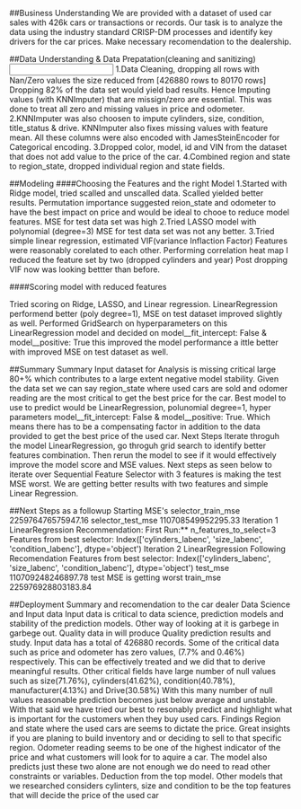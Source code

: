 ##Business Understanding
We are provided with a dataset of used car sales with 426k cars or transactions or records. Our task is to analyze the data using the industry standard CRISP-DM processes and identify key drivers for the car prices. Make necessary recomendation to the dealership.

##Data Understanding & Data Prepatation(cleaning and sanitizing)
<Input Data understanding image> 
1.Data Cleaning, dropping all rows with Nan/Zero values the size reduced from [426880 rows to 80170 rows] Dropping 82% of the data set would yield bad results. Hence Imputing values (with KNNImputer) that are missign/zero are essential. This was done to treat all zero and missing values in price and odometer.
2.KNNImputer was also choosen to impute cylinders, size, condition, title_status & drive. KNNImputer also fixes missing values with feature mean. All these columns were also encoded with JamesSteinEncoder for Categorical encoding.
3.Dropped color, model, id and VIN from the dataset that does not add value to the price of the car.
4.Combined region and state to region_state, dropped individual region and state fields.

##Modeling
####Choosing the Features and the right Model 
1.Started with Ridge model, tried scalled and unscalled data. Scalled yielded better results. Permutation importance suggested reion_state and odometer to have the best impact on price and would be ideal to chooe to reduce model features. MSE for test data set was high
2.Tried LASSO model with polynomial (degree=3) MSE for test data set was not any better.
3.Tried simple linear regression, estimated VIF(variance Inflaction Factor) Features were reasonably corelated to each other. Performing correlation heat map I reduced the feature set by two (dropped cylinders and year) Post dropping VIF now was looking bettter than before.

####Scoring model with reduced features
<correlation heatmep image>
<IVF with all features image>
<IVF removing cylinder and year feature image>

Tried scoring on Ridge, LASSO, and Linear regression.
LinearRegression performend better (poly degree=1), MSE on test dataset improved slightly as well.
Performed GridSearch on hyperparameters on this LinearRegression model and decided on model__fit_intercept: False & model__positive: True this improved the model performance a ittle better with improved MSE on test dataset as well.

<Modeling Image with results and decision factors>

##Summary
Summary Input dataset for Analysis is missing critical large 80+% which contributes to a large extent negative model stability. Given the data set we can say region_state where used cars are sold and odomer reading are the most critical to get the best price for the car.
Best model to use to predict would be LinearRegression, polunomial degree=1, hyper parameters model__fit_intercept: False & model__positive: True. Which means there has to be a compensating factor in addition to the data provided to get the best price of the used car.
Next Steps Iterate throguh the model LinearRegression, go throguh grid search to identify better features combination. Then rerun the model to see if it would effectively improve the model score and MSE values.
Next steps as seen below to iterate over Sequential Feature Selector with 3 features is making the test MSE worst. We are getting better results with two features and simple Linear Regression.

##Next Steps as a followup
Starting MSE's selector_train_mse 225976476575947.16 selector_test_mse 110708549952295.33
Iteration 1 LinearRegression Recommendation: First Run:** n_features_to_select=3 Features from best selector: Index(['cylinders_labenc', 'size_labenc', 'condition_labenc'], dtype='object')
Iteration 2 LinearRegression Following Recomendation Features from best selector: Index(['cylinders_labenc', 'size_labenc', 'condition_labenc'], dtype='object') test_mse 110709248246897.78 test MSE is getting worst train_mse 225976928803183.84

##Deployment Summary and recomendation to the car dealer 
Data Science and Input data Input data is critical to data science, prediction models and stability of the prediction models. Other way of looking at it is garbege in garbege out. Quality data in will produce Quality prediction results and study.
Input data has a total of 426880 records. Some of the critical data such as price and odometer has zero values, (7.7% and 0.46%) respectively. This can be effectively treated and we did that to derive meaningful results.
Other critical fields have large number of null values such as size(71.76%), cylinders(41.62%), condition(40.78%), manufacturer(4.13%) and Drive(30.58%) With this many number of null values reasonable prediction becomes just below average and unstable. With that said we have tried our best to resonably predict and highlight what is important for the customers when they buy used cars.
Findings Region and state where the used cars are seems to dictate the price. Great insights if you are planing to build inventory and or deciding to sell to that specific region. Odometer reading seems to be one of the highest indicator of the price and what customers will look for to aquire a car. The model also predicts just these two alone are not enough we do need to read other constraints or variables. Deduction from the top model.
Other models that we researched considers cylinters, size and condition to be the top features that will decide the price of the used car
